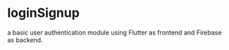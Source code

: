 # loginSignup
a basic user authentication module using Flutter as frontend and Firebase as backend.
